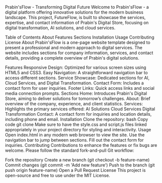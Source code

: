 Prabin'sFlow - Transforming Digital Future
Welcome to Prabin'sFlow - a digital platform offering innovative solutions for the modern business landscape. This project, FutureFlow, is built to showcase the services, expertise, and contact information of Prabin's Digital Store, focusing on digital transformation, AI solutions, and cloud services.

Table of Contents
About
Features
Sections
Installation
Usage
Contributing
License
About
Prabin'sFlow is a one-page website template designed to present a professional and modern approach to digital services. The website includes sections for company information, services, and contact details, providing a complete overview of Prabin's digital solutions.

Features
Responsive Design: Optimized for various screen sizes using HTML5 and CSS3.
Easy Navigation: A straightforward navigation bar to access different sections.
Service Showcase: Dedicated sections for AI, Cloud Services, and Digital Transformation.
Contact Form: Includes a contact form for user inquiries.
Footer Links: Quick access links and social media connection prompts.
Sections
Home: Introduces Prabin's Digital Store, aiming to deliver solutions for tomorrow’s challenges.
About: Brief overview of the company, experience, and client statistics.
Services: Highlights the primary services offered:
AI Solutions
Cloud Services
Digital Transformation
Contact: A contact form for inquiries and location details, including phone and email.
Installation
Clone the repository:
bash
Copy code
git clone <repository-url>
Make sure to have the style.css and script.js files linked appropriately in your project directory for styling and interactivity.
Usage
Open index.html in any modern web browser to view the site.
Use the navigation bar to jump between sections.
Fill out the contact form for inquiries.
Contributing
Contributions to enhance the features or fix bugs are welcome. Please follow the standard fork-and-pull Git workflow:

Fork the repository
Create a new branch (git checkout -b feature-name)
Commit changes (git commit -m 'Add new feature')
Push to the branch (git push origin feature-name)
Open a Pull Request
License
This project is open-source and free to use under the MIT License.


